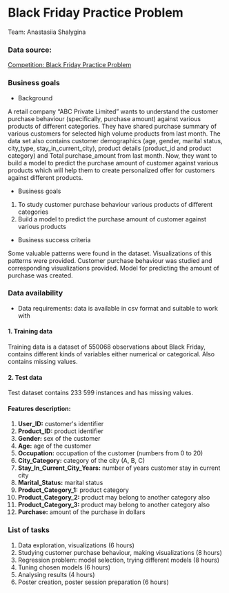 # Black Friday Practice Problem

Team: Anastasiia Shalygina

### Data source:

[Competition: Black Friday Practice
Problem](https://datahack.analyticsvidhya.com/contest/black-friday/)

### Business goals

* Background 

A retail company “ABC Private Limited” wants to understand the
customer purchase behaviour (specifically, purchase amount) against various
products of different categories. They have shared purchase summary of various
customers for selected high volume products from last month. The data set also
contains customer demographics (age, gender, marital status, city_type,
stay_in_current_city), product details (product_id and product category) and
Total purchase_amount from last month. Now, they want to build a model to
predict the purchase amount of customer against various products which will help
them to create personalized offer for customers against different products.

* Business goals


1. To study customer purchase behaviour various products of
different categories
2. Build a model to predict the purchase amount of customer
against various products


* Business success criteria

Some valuable patterns
were found in the dataset. Visualizations of this patterns were provided.
Customer purchase behaviour was studied and corresponding visualizations
provided. Model for predicting the amount of purchase was created.

### Data availability

* Data requirements: data is available in csv format and suitable to work with

#### 1. Training data

Training data is a dataset of 550068 observations about Black Friday, contains
different kinds of variables either numerical or categorical. Also contains
missing values.


#### 2. Test data

Test dataset contains 233 599 instances and has missing values.


#### Features description:

1. **<font>User_ID:</font>** customer's identifier
2. **<font>Product_ID:</font>** product identifier
3. **<font>Gender:</font>** sex of the customer
4. **<font>Age:</font>** age of the customer
5. **<font>Occupation:</font>** occupation of the customer (numbers from 0 to 20)
6. **<font>City_Category:</font>** category of the city (A, B, C)
7. **<font>Stay_In_Current_City_Years:</font>** number of years customer stay in current city
8. **<font>Marital_Status:</font>** marital status
9. **<font>Product_Category_1:</font>** product category
10. **<font>Product_Category_2:</font>** product may belong to another category also
11. **<font>Product_Category_3:</font>** product may belong to another category also
12. **<font>Purchase:</font>** amount of the purchase in dollars

### List of tasks

1. Data exploration, visualizations (6 hours)
2. Studying customer purchase
behaviour, making visualizations (8 hours)
3. Regression problem: model
selection, trying different models (8 hours)
4. Tuning chosen models (6 hours)
5. Analysing results (4 hours)
6. Poster creation, poster session preparation (6
hours)
